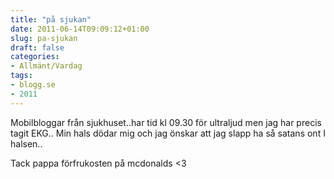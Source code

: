 ```yaml
---
title: "på sjukan"
date: 2011-06-14T09:09:12+01:00
slug: pa-sjukan
draft: false
categories:
- Allmänt/Vardag
tags:
- blogg.se
- 2011
---
```

Mobilbloggar från sjukhuset..har tid kl 09.30 för ultraljud men jag har precis tagit EKG.. Min hals dödar mig och jag önskar att jag slapp ha så satans ont I halsen..  
  
Tack pappa förfrukosten på mcdonalds <3
